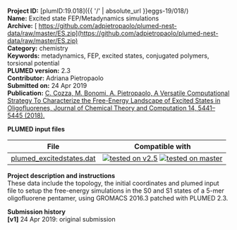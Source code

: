 **Project ID:** [plumID:19.018]({{ '/' | absolute_url }}eggs-19/018/)  
**Name:**  Excited state FEP/Metadynamics simulations  
**Archive:** [ https://github.com/adpietropaolo/plumed-nest-data/raw/master/ES.zip](https://github.com/adpietropaolo/plumed-nest-data/raw/master/ES.zip)  
**Category:**  chemistry  
**Keywords:**  metadynamics, FEP, excited states, conjugated polymers, torsional potential  
**PLUMED version:**  2.3  
**Contributor:**  Adriana Pietropaolo  
**Submitted on:** 24 Apr 2019  
**Publication:** [C. Cozza, M. Bonomi, A. Pietropaolo, A Versatile Computational Strategy To Characterize the Free-Energy Landscape of Excited States in Oligofluorenes, Journal of Chemical Theory and Computation 14, 5441–5445 (2018).](http://dx.doi.org/10.1021/acs.jctc.8b00949)  
  
**PLUMED input files**  
  
| File     | Compatible with |  
|:--------:|:--------:|  
| [plumed_excitedstates.dat](./data/plumed_excitedstates.dat.md) |  [![tested on v2.5](https://img.shields.io/badge/v2.5-passing-green.svg)](data/plumed_excitedstates.dat.plumed.stderr) [![tested on master](https://img.shields.io/badge/master-passing-green.svg)](data/plumed_excitedstates.dat.plumed_master.stderr) |  
  
**Project description and instructions**  
These data include the topology, the initial coordinates and plumed input file to setup the free-energy simulations in the S0 and S1 states of a 5-mer oligofluorene pentamer, using GROMACS 2016.3 patched with PLUMED 2.3.  

  
**Submission history**  
**[v1]** 24 Apr 2019: original submission  
